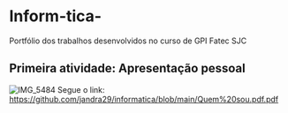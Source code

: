 # Inform-tica-
Portfólio dos trabalhos desenvolvidos no curso de GPI Fatec SJC
## Primeira atividade: Apresentação pessoal
![IMG_5484](https://github.com/user-attachments/assets/6a6bb6fb-f58d-40b1-adcc-8af46ac8c495)
Segue o link: 
https://github.com/jandra29/informatica/blob/main/Quem%20sou.pdf.pdf
